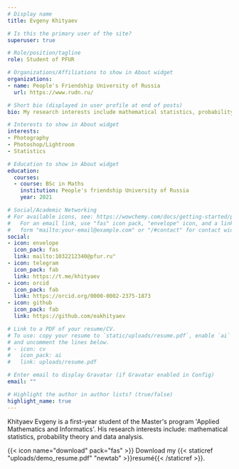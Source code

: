 ```yaml
---
# Display name
title: Evgeny Khityaev

# Is this the primary user of the site?
superuser: true

# Role/position/tagline
role: Student of PFUR

# Organizations/Affiliations to show in About widget
organizations:
- name: People's Friendship University of Russia
  url: https://www.rudn.ru/

# Short bio (displayed in user profile at end of posts)
bio: My research interests include mathematical statistics, probability theory and data analysis.

# Interests to show in About widget
interests:
- Photography
- Photoshop/Lightroom
- Statistics

# Education to show in About widget
education:
  courses:
  - course: BSc in Maths
    institution: People's friendship University of Russia
    year: 2021

# Social/Academic Networking
# For available icons, see: https://wowchemy.com/docs/getting-started/page-builder/#icons
#   For an email link, use "fas" icon pack, "envelope" icon, and a link in the
#   form "mailto:your-email@example.com" or "/#contact" for contact widget.
social:
- icon: envelope
  icon_pack: fas
  link: mailto:1032212340@pfur.ru"
- icon: telegram
  icon_pack: fab
  link: https://t.me/khityaev
- icon: orcid
  icon_pack: fab
  link: https://orcid.org/0000-0002-2375-1873
- icon: github
  icon_pack: fab
  link: https://github.com/eakhityaev

# Link to a PDF of your resume/CV.
# To use: copy your resume to `static/uploads/resume.pdf`, enable `ai` icons in `params.toml`, 
# and uncomment the lines below.
# - icon: cv
#   icon_pack: ai
#   link: uploads/resume.pdf

# Enter email to display Gravatar (if Gravatar enabled in Config)
email: ""

# Highlight the author in author lists? (true/false)
highlight_name: true
---
```


Khityaev Evgeny is a first-year student of the Master's program 'Applied Mathematics and Informatics'. His research interests include: mathematical statistics, probability theory and data analysis.

{{< icon name="download" pack="fas" >}} Download my {{< staticref "uploads/demo_resume.pdf" "newtab" >}}resumé{{< /staticref >}}.
